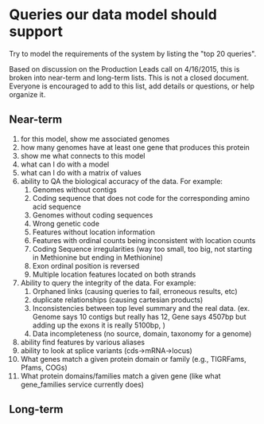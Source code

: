 # Queries our data model should support

Try to model the requirements of the system by listing the "top 20 queries".

Based on discussion on the Production Leads call on 4/16/2015, this is broken
into near-term and long-term lists.
This is not a closed document. Everyone is encouraged to add to this list, add details or questions, or help
organize it.

## Near-term

1. for this model, show me associated genomes
2. how many genomes have at least one gene that produces this protein
3. show me what connects to this model
4. what can I do with a model
5. what can I do with a matrix of values
6. ability to QA the biological accuracy of the data. For example: 
    1. Genomes without contigs
    2. Coding sequence that does not code for the corresponding amino acid sequence
    3. Genomes without coding sequences
    4. Wrong genetic code
    5. Features without location information
    6. Features with ordinal counts being inconsistent with location counts 
    7. Coding Sequence irregularities (way too small, too big, not starting in Methionine but ending in Methionine)
    8. Exon ordinal position is reversed
    9. Multiple location features located on both strands
7. Ability to query the integrity of the data. For example: 
    1. Orphaned links (causing queries to fail, erroneous results, etc)
    2. duplicate relationships (causing cartesian products)
    3. Inconsistencies between top level summary and the real data. (ex. Genome says 10 contigs but really has 12, Gene says 4507bp but adding up the exons it is really 5100bp, )
    4. Data incompleteness (no source, domain, taxonomy for a genome)
8. ability find features by various aliases
9. ability to look at splice variants (cds->mRNA->locus)
10. What genes match a given protein domain or family (e.g., TIGRFams, Pfams, COGs)
11. What protein domains/families match a given gene (like what gene_families service currently does)

## Long-term
